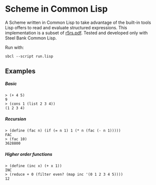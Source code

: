 # Scheme in Common Lisp

A Scheme written in Common Lisp to take advantage of the built-in tools Lisp offers to read and evaluate structured expressions.
This implementation is a subset of [r5rs.pdf](https://conservatory.scheme.org/schemers/Documents/Standards/R5RS/r5rs.pdf). Tested and developed only with Steel Bank Common Lisp.

Run with:
```
sbcl --script run.lisp
```

## Examples

##### Basic

```
> (+ 4 5)
9
> (cons 1 (list 2 3 4))
(1 2 3 4)
```

##### Recursion

```
> (define (fac n) (if (= n 1) 1 (* n (fac (- n 1)))))
FAC
> (fac 10)
3628800
```
##### Higher order functions

```
> (define (inc x) (+ x 1))
INC
> (reduce + 0 (filter even? (map inc '(0 1 2 3 4 5))))
12
```
